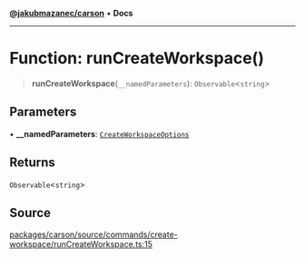 [**@jakubmazanec/carson**](../README.md) • **Docs**

---

# Function: runCreateWorkspace()

> **runCreateWorkspace**(`__namedParameters`): `Observable`\<`string`\>

## Parameters

• **\_\_namedParameters**: [`CreateWorkspaceOptions`](../type-aliases/CreateWorkspaceOptions.md)

## Returns

`Observable`\<`string`\>

## Source

[packages/carson/source/commands/create-workspace/runCreateWorkspace.ts:15](https://github.com/jakubmazanec/js-tools/blob/9580d5f68de35b95719fd49b679b2d5576d49582/packages/carson/source/commands/create-workspace/runCreateWorkspace.ts#L15)
